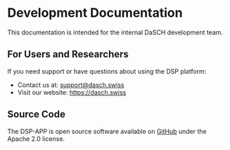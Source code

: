# Development Documentation

This documentation is intended for the internal DaSCH development team.

## For Users and Researchers

If you need support or have questions about using the DSP platform:

- Contact us at: <support@dasch.swiss>
- Visit our website: <https://dasch.swiss>

## Source Code

The DSP-APP is open source software available on [GitHub](https://github.com/dasch-swiss/dsp-app) under the Apache 2.0 license.
